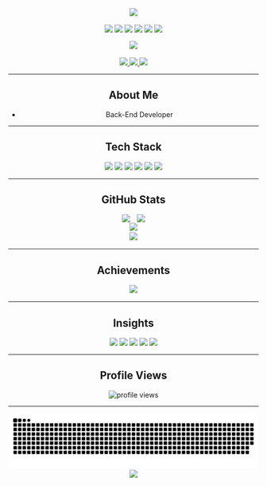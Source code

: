 <div align="center">

<img src="https://capsule-render.vercel.app/api?type=waving&color=0:000000,100:031cfc&height=200&section=header&text=João&fontSize=60&fontColor=fff&animation=fadeIn&fontAlignY=40&desc=Full%20Stack%20Developer&descSize=22&descAlignY=60&fontAlign=50"/>
<p align="center">
  <img src="https://img.shields.io/badge/Hacker-Ethical-informational?style=flat-square&logo=protonvpn&logoColor=031cfc&color=181717" />
  <img src="https://img.shields.io/badge/Data%20Science-Enthusiast-031cfc?style=flat-square&logo=databricks&logoColor=fff" />
  <img src="https://img.shields.io/badge/AI%20%26%20ML-Builder-031cfc?style=flat-square&logo=openai&logoColor=fff" />
  <img src="https://img.shields.io/badge/Cybersecurity-Researcher-181717?style=flat-square&logo=hackthebox&logoColor=031cfc" />
  <img src="https://img.shields.io/badge/CTF%20Player-181717?style=flat-square&logo=tryhackme&logoColor=031cfc" />
  <img src="https://img.shields.io/badge/OSINT-Researcher-031cfc?style=flat-square&logo=virustotal&logoColor=fff" />
</p>

<img src="https://readme-typing-svg.herokuapp.com/?color=031cfc&size=32&center=true&vCenter=true&width=900&lines=Welcome+to+my+GitHub!;Full+Stack+Developer;Cybersecurity+Specialist;Open+Source+Enthusiast;Always+Learning+and+Building" />

<p align="center">
  <a href="https://github.com/171ntw" target="_blank">
    <img src="https://img.shields.io/badge/GitHub-000000?style=for-the-badge&logo=github&logoColor=031cfc" />
  </a>
  <a href="https://www.linkedin.com/in/171ntw" target="_blank">
    <img src="https://img.shields.io/badge/LinkedIn-0A66C2?style=for-the-badge&logo=linkedin&logoColor=031cfc" />
  </a>
  <a href="mailto:171ntw@envisionapp.com.br" target="_blank">
    <img src="https://img.shields.io/badge/Email-fff?style=for-the-badge&logo=gmail&logoColor=000000" />
  </a>
</p>

---

## About Me

- Back-End Developer
---

## Tech Stack

<div align="center">
<img src="https://skillicons.dev/icons?i=python,js,ts,java,lua&theme=dark" />
<img src="https://skillicons.dev/icons?i=react,nextjs,tailwind,redux&theme=dark" />
<img src="https://skillicons.dev/icons?i=nodejs,express,nestjs&theme=dark" />
<img src="https://skillicons.dev/icons?i=docker,git,windows&theme=dark" />
<img src="https://skillicons.dev/icons?i=mysql,mongodb,&theme=dark" />
<img src="https://skillicons.dev/icons?i=unity,blender,bash&theme=dark" />
</div>

---

## GitHub Stats

<div align="center">
  <img src="https://github-readme-stats.vercel.app/api?username=171ntw&show_icons=true&theme=tokyonight&bg_color=0d1117&title_color=031cfc&icon_color=031cfc&text_color=fff&hide_border=true" style="display: inline-block; vertical-align: top; margin-right: 10px;" />
  <img src="https://github-readme-stats.vercel.app/api/top-langs/?username=171ntw&layout=compact&theme=tokyonight&bg_color=0d1117&title_color=031cfc&text_color=fff&hide_border=true" style="display: inline-block; vertical-align: top;" />
</div>

<div align="center">
  <img src="https://github-readme-streak-stats.herokuapp.com/?user=171ntw&theme=tokyonight&hide_border=true&background=0d1117&stroke=031cfc&ring=031cfc&fire=031cfc&currStreakNum=031cfc&sideNums=031cfc&currStreakLabel=031cfc&sideLabels=031cfc&dates=031cfc" />
</div>

<div align="center">
  <img width="90%" src="https://github-readme-activity-graph.vercel.app/graph?username=171ntw&theme=react-dark&hide_border=true&bg_color=0d1117&line=031cfc&color=031cfc&custom_title=Contribution%20Graph&area=true" />
</div>

---

## Achievements

<div align="center">
  <img src="https://github-profile-trophy.vercel.app/?username=171ntw&theme=dracula&no-frame=true&no-bg=true&row=1&column=7&margin-w=15" />
</div>

---

## Insights

<div align="center">
  <img src="https://github-profile-summary-cards.vercel.app/api/cards/profile-details?username=171ntw&theme=tokyonight" />
  <img src="https://github-profile-summary-cards.vercel.app/api/cards/repos-per-language?username=171ntw&theme=tokyonight" />
  <img src="https://github-profile-summary-cards.vercel.app/api/cards/most-commit-language?username=171ntw&theme=tokyonight" />
  <img src="https://github-profile-summary-cards.vercel.app/api/cards/stats?username=171ntw&theme=tokyonight" />
  <img src="https://github-profile-summary-cards.vercel.app/api/cards/productive-time?username=171ntw&theme=tokyonight&utcOffset=8" />
</div>

---

## Profile Views

<div align="center">
  <img src="https://count.getloli.com/get/@wovc?theme=moebooru" alt="profile views" />
</div>

---

<div align="center">
  <picture>
    <source media="(prefers-color-scheme: dark)" srcset="https://raw.githubusercontent.com/platane/platane/output/github-contribution-grid-snake-dark.svg" />
    <source media="(prefers-color-scheme: light)" srcset="https://raw.githubusercontent.com/platane/platane/output/github-contribution-grid-snake.svg" />
    <img alt="github contribution grid snake animation" src="https://raw.githubusercontent.com/platane/platane/output/github-contribution-grid-snake.svg" />
  </picture>
</div>

<img src="https://capsule-render.vercel.app/api?type=waving&color=0:000000,100:031cfc&height=120&section=footer"/>

</div>
